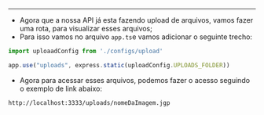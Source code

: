 ___
- Agora que a nossa API já esta fazendo upload de arquivos, vamos fazer uma rota, para visualizar esses arquivos;
- Para isso vamos no arquivo `app.ts`e vamos adicionar o seguinte trecho:
```ts
import uploaadConfig from './configs/upload'

app.use("uploads", express.static(uploadConfig.UPLOADS_FOLDER))
```
- Agora para acessar esses arquivos, podemos fazer o acesso seguindo o exemplo de link abaixo:
```link
http://localhost:3333/uploads/nomeDaImagem.jgp
```
